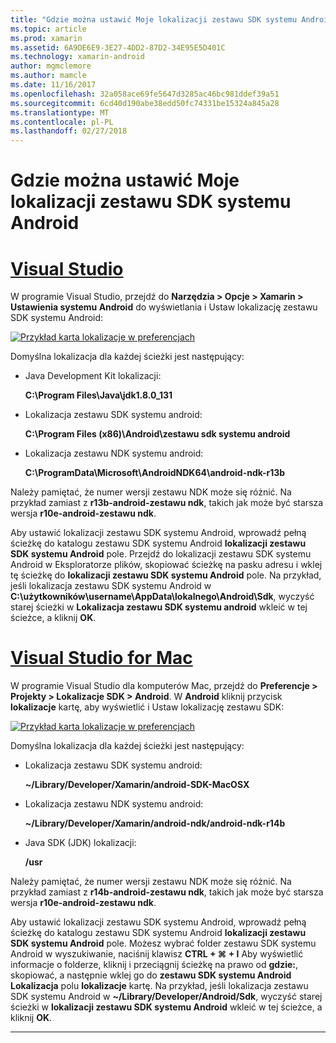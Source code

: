 ```yaml
---
title: "Gdzie można ustawić Moje lokalizacji zestawu SDK systemu Android"
ms.topic: article
ms.prod: xamarin
ms.assetid: 6A9DE6E9-3E27-4DD2-87D2-34E95E5D401C
ms.technology: xamarin-android
author: mgmclemore
ms.author: mamcle
ms.date: 11/16/2017
ms.openlocfilehash: 32a058ace69fe5647d3285ac46bc981ddef39a51
ms.sourcegitcommit: 6cd40d190abe38edd50fc74331be15324a845a28
ms.translationtype: MT
ms.contentlocale: pl-PL
ms.lasthandoff: 02/27/2018
---
```

# <a name="where-can-i-set-my-android-sdk-locations"></a>Gdzie można ustawić Moje lokalizacji zestawu SDK systemu Android

# <a name="visual-studiotabvswin"></a>[Visual Studio](#tab/vswin)

W programie Visual Studio, przejdź do **Narzędzia > Opcje > Xamarin > Ustawienia systemu Android** do wyświetlania i Ustaw lokalizację zestawu SDK systemu Android:

[![Przykład karta lokalizacje w preferencjach](android-sdk-location-images/win/01-locations-sml.png)](android-sdk-location-images/win/01-locations.png)

Domyślna lokalizacja dla każdej ścieżki jest następujący:

- Java Development Kit lokalizacji: 

    **C:\\Program Files\\Java\\jdk1.8.0_131**

- Lokalizacja zestawu SDK systemu android: 

    **C:\\Program Files (x86)\\Android\\zestawu sdk systemu android**

- Lokalizacja zestawu NDK systemu android: 

    **C:\\ProgramData\\Microsoft\\AndroidNDK64\\android-ndk-r13b**

Należy pamiętać, że numer wersji zestawu NDK może się różnić. Na przykład zamiast z **r13b-android-zestawu ndk**, takich jak może być starsza wersja **r10e-android-zestawu ndk**.

Aby ustawić lokalizacji zestawu SDK systemu Android, wprowadź pełną ścieżkę do katalogu zestawu SDK systemu Android **lokalizacji zestawu SDK systemu Android** pole. Przejdź do lokalizacji zestawu SDK systemu Android w Eksploratorze plików, skopiować ścieżkę na pasku adresu i wklej tę ścieżkę do **lokalizacji zestawu SDK systemu Android** pole.
Na przykład, jeśli lokalizacja zestawu SDK systemu Android w **C:\\użytkowników\\username\\AppData\\lokalnego\\Android\\Sdk**, wyczyść starej ścieżki w  **Lokalizacja zestawu SDK systemu android** wkleić w tej ścieżce, a kliknij **OK**.

# <a name="visual-studio-for-mactabvsmac"></a>[Visual Studio for Mac](#tab/vsmac)

W programie Visual Studio dla komputerów Mac, przejdź do **Preferencje > Projekty > Lokalizacje SDK > Android**. W **Android** kliknij przycisk **lokalizacje** kartę, aby wyświetlić i Ustaw lokalizację zestawu SDK:

[![Przykład karta lokalizacje w preferencjach](android-sdk-location-images/mac/01-locations-sml.png)](android-sdk-location-images/mac/01-locations.png)

Domyślna lokalizacja dla każdej ścieżki jest następujący:

- Lokalizacja zestawu SDK systemu android: 

    **~/Library/Developer/Xamarin/android-SDK-MacOSX**

- Lokalizacja zestawu NDK systemu android: 

    **~/Library/Developer/Xamarin/android-ndk/android-ndk-r14b**

- Java SDK (JDK) lokalizacji: 

    **/usr**

Należy pamiętać, że numer wersji zestawu NDK może się różnić. Na przykład zamiast z **r14b-android-zestawu ndk**, takich jak może być starsza wersja **r10e-android-zestawu ndk**.

Aby ustawić lokalizacji zestawu SDK systemu Android, wprowadź pełną ścieżkę do katalogu zestawu SDK systemu Android **lokalizacji zestawu SDK systemu Android** pole. Możesz wybrać folder zestawu SDK systemu Android w wyszukiwanie, naciśnij klawisz **CTRL + &#8984; + I** Aby wyświetlić informacje o folderze, kliknij i przeciągnij ścieżkę na prawo od **gdzie:**, skopiować, a następnie wklej go do **zestawu SDK systemu Android Lokalizacja** polu **lokalizacje** kartę. Na przykład, jeśli lokalizacja zestawu SDK systemu Android w **~/Library/Developer/Android/Sdk**, wyczyść starej ścieżki w **lokalizacji zestawu SDK systemu Android** wkleić w tej ścieżce, a kliknij **OK**.

-----
